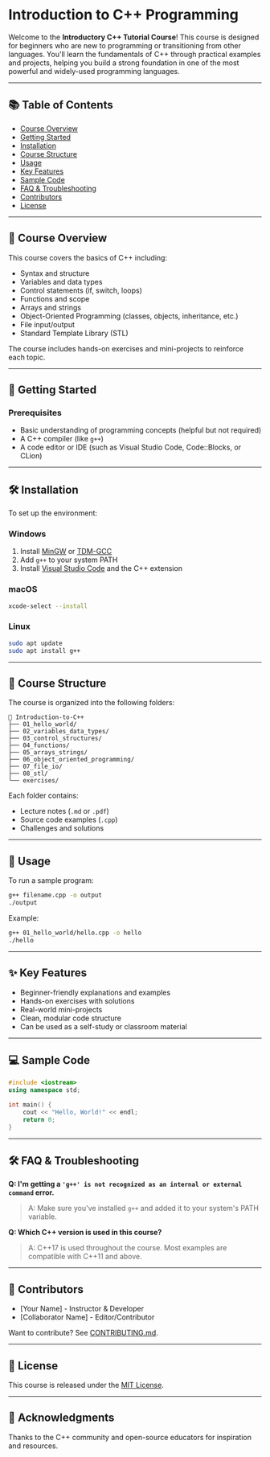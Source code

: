# Introduction to C++ Programming

Welcome to the **Introductory C++ Tutorial Course**! This course is designed for beginners who are new to programming or transitioning from other languages. You'll learn the fundamentals of C++ through practical examples and projects, helping you build a strong foundation in one of the most powerful and widely-used programming languages.

---

## 📚 Table of Contents

- [Course Overview](#course-overview)
- [Getting Started](#getting-started)
- [Installation](#installation)
- [Course Structure](#course-structure)
- [Usage](#usage)
- [Key Features](#key-features)
- [Sample Code](#sample-code)
- [FAQ & Troubleshooting](#faq--troubleshooting)
- [Contributors](#contributors)
- [License](#license)

---

## 📖 Course Overview

This course covers the basics of C++ including:

- Syntax and structure
- Variables and data types
- Control statements (if, switch, loops)
- Functions and scope
- Arrays and strings
- Object-Oriented Programming (classes, objects, inheritance, etc.)
- File input/output
- Standard Template Library (STL)

The course includes hands-on exercises and mini-projects to reinforce each topic.

---

## 🚀 Getting Started

### Prerequisites

- Basic understanding of programming concepts (helpful but not required)
- A C++ compiler (like `g++`)
- A code editor or IDE (such as Visual Studio Code, Code::Blocks, or CLion)

---

## 🛠 Installation

To set up the environment:

### Windows

1. Install [MinGW](https://www.mingw-w64.org/) or [TDM-GCC](https://jmeubank.github.io/tdm-gcc/)
2. Add `g++` to your system PATH
3. Install [Visual Studio Code](https://code.visualstudio.com/) and the C++ extension

### macOS

```bash
xcode-select --install
```

### Linux

```bash
sudo apt update
sudo apt install g++
```

---

## 🧱 Course Structure

The course is organized into the following folders:

```
📁 Introduction-to-C++
├── 01_hello_world/
├── 02_variables_data_types/
├── 03_control_structures/
├── 04_functions/
├── 05_arrays_strings/
├── 06_object_oriented_programming/
├── 07_file_io/
├── 08_stl/
└── exercises/
```

Each folder contains:
- Lecture notes (`.md` or `.pdf`)
- Source code examples (`.cpp`)
- Challenges and solutions

---

## 🧪 Usage

To run a sample program:

```bash
g++ filename.cpp -o output
./output
```

Example:

```bash
g++ 01_hello_world/hello.cpp -o hello
./hello
```

---

## ✨ Key Features

- Beginner-friendly explanations and examples
- Hands-on exercises with solutions
- Real-world mini-projects
- Clean, modular code structure
- Can be used as a self-study or classroom material

---

## 💻 Sample Code

```cpp
#include <iostream>
using namespace std;

int main() {
    cout << "Hello, World!" << endl;
    return 0;
}
```

---

## 🛠 FAQ & Troubleshooting

**Q: I'm getting a `'g++' is not recognized as an internal or external command` error.**
> A: Make sure you've installed `g++` and added it to your system's PATH variable.

**Q: Which C++ version is used in this course?**
> A: C++17 is used throughout the course. Most examples are compatible with C++11 and above.

---

## 👥 Contributors

- [Your Name] - Instructor & Developer
- [Collaborator Name] - Editor/Contributor

Want to contribute? See [CONTRIBUTING.md](CONTRIBUTING.md).

---

## 📄 License

This course is released under the [MIT License](LICENSE).

---

## 🙌 Acknowledgments

Thanks to the C++ community and open-source educators for inspiration and resources.
